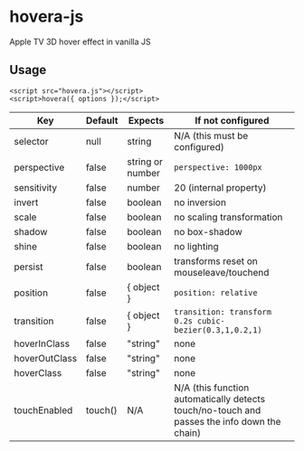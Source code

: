 hovera-js
=========
Apple TV 3D hover effect in vanilla JS

Usage
-----
    <script src="hovera.js"></script>
    <script>hovera({ options });</script>

Key           |     Default     |  Expects         | If not configured 
--------------|-----------------|------------------|--------------------------
selector      |     null        | string           | N/A (this must be configured)
perspective   |     false       | string or number | `perspective: 1000px`
sensitivity   |     false       | number           | 20 (internal property)
invert        |     false       | boolean          | no inversion
scale         |     false       | boolean          | no scaling transformation
shadow        |     false       | boolean          | no box-shadow
shine         |     false       | boolean          | no lighting
persist       |     false       | boolean          | transforms reset on mouseleave/touchend
position      |     false       | { object }       | `position: relative`
transition    |     false       | { object }       | `transition: transform 0.2s cubic-bezier(0.3,1,0.2,1)`
hoverInClass  |     false       | "string"         | none
hoverOutClass |     false       | "string"         | none
hoverClass    |     false       | "string"         | none
touchEnabled  |     touch()     | N/A              | N/A (this function automatically detects touch/no-touch and passes the info down the chain)
